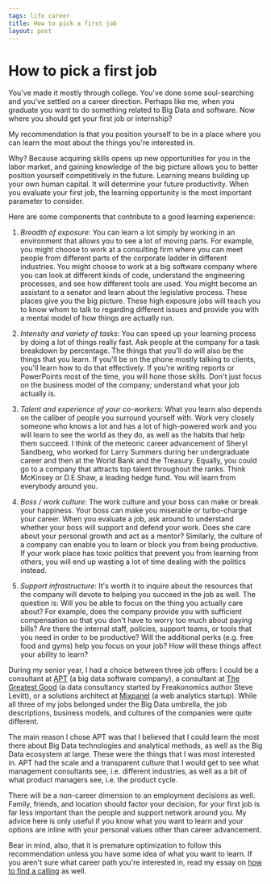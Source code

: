 ```yaml
--- 
tags: life career
title: How to pick a first job
layout: post
---
```


# How to pick a first job

You've made it mostly through college. You've done some soul-searching and you've settled on a career direction. Perhaps like me, when you graduate you want to do something related to Big Data and software. Now where you should get your first job or internship?

My recommendation is that you position yourself to be in a place where you can learn the most about the things you're interested in. 

Why? Because acquiring skills opens up new opportunities for you in the labor market, and gaining knowledge of the big picture allows you to better position yourself competitively in the future. Learning means building up your own human capital. It will determine your future productivity. When you evaluate your first job, the learning opportunity is the most important parameter to consider.

Here are some components that contribute to a good learning experience:

1. *Breadth of exposure*: You can learn a lot simply by working in an environment that allows you to see a lot of moving parts. For example, you might choose to work at a consulting firm where you can meet people from different parts of the corporate ladder in different industries. You might choose to work at a big software company where you can look at different kinds of code, understand the engineering processes, and see how different tools are used. You might become an assistant to a senator and learn about the legislative process. These places give you the big picture. These high exposure jobs will teach you to know whom to talk to regarding different issues and provide you with a mental model of how things are actually run. 

2. *Intensity and variety of tasks*: You can speed up your learning process by doing a lot of things really fast. Ask people at the company for a task breakdown by percentage. The things that you'll do will also be the things that you learn. If you'll be on the phone mostly talking to clients, you'll learn how to do that effectively. If you're writing reports or PowerPoints most of the time, you will hone those skills. Don't just focus on the business model of the company; understand what your job actually is. 

3. *Talent and experience of your co-workers*: What you learn also depends on the caliber of people you surround yourself with. Work very closely someone who knows a lot and has a lot of high-powered work and you will learn to see the world as they do, as well as the habits that help them succeed. I think of the meteoric career advancement of Sheryl Sandberg, who worked for Larry Summers during her undergraduate career and then at the World Bank and the Treasury. Equally, you could go to a company that attracts top talent throughout the ranks. Think McKinsey or D.E.Shaw, a leading hedge fund. You will learn from everybody around you. 

4. *Boss / work culture*: The work culture and your boss can make or break your happiness. Your boss can make you miserable or turbo-charge your career. When you evaluate a job, ask around to understand whether your boss will support and defend your work. Does she care about your personal growth and act as a mentor? Similarly, the culture of a company can enable you to learn or block you from being productive. If your work place has toxic politics that prevent you from learning from others, you will end up wasting a lot of time dealing with the politics instead. 

5. *Support infrastructure*: It's worth it to inquire about the resources that the company will devote to helping you succeed in the job as well. The question is: Will you be able to focus on the thing you actually care about? For example, does the company provide you with sufficient compensation so that you don't have to worry too much about paying bills? Are there the internal staff, policies, support teams, or tools that you need in order to be productive? Will the additional perks (e.g. free food and gyms) help you focus on your job? How will these things affect your ability to learn?

During my senior year, I had a choice between three job offers: I could be a consultant at [APT][apt] (a big data software company), a consultant at [The Greatest Good][tgg] (a data consultancy started by Freakonomics author Steve Levitt), or a solutions architect at [Mixpanel][mxp] (a web analytics startup). While all three of my jobs belonged under the Big Data umbrella, the job descriptions, business models, and cultures of the companies were quite different. 

The main reason I chose APT was that I believed that I could learn the most there about Big Data technologies and analytical methods, as well as the Big Data ecosystem at large. These were the things that I was most interested in. APT had the scale and a transparent culture that I would get to see what management consultants see, i.e. different industries, as well as a bit of what product managers see, i.e. the product cycle. 

[apt]: http://predictivetechnologies.com
[tgg]: http://greatestgood.com
[mxp]: http://mixpanel.com

There will be a non-career dimension to an employment decisions as well. Family, friends, and location should factor your decision, for your first job is far less important than the people and support network around you. My advice here is only useful if you know what you want to learn and your options are inline with your personal values other than career advancement. 

Bear in mind, also, that it is premature optimization to follow this recommendation unless you have some idea of what you want to learn. If you aren't sure what career path you're interested in, read my essay on [how to find a calling][ss] as well.

[ss]: http://mbwong.com/2012/12/01/finding-a-calling.html
